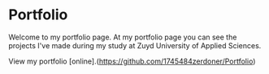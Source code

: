 # Portfolio

Welcome to my portfolio page. At my portfolio page you can see the projects I've made during my study at Zuyd University of Applied Sciences.

View my portfolio [online].(https://github.com/1745484zerdoner/Portfolio)
